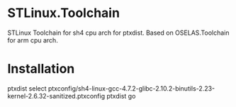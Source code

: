 STLinux.Toolchain
=================

STLinux Toolchain for sh4 cpu arch for ptxdist. Based on OSELAS.Toolchain for arm cpu arch.

Installation
============
ptxdist select ptxconfig/sh4-linux-gcc-4.7.2-glibc-2.10.2-binutils-2.23-kernel-2.6.32-sanitized.ptxconfig
ptxdist go

